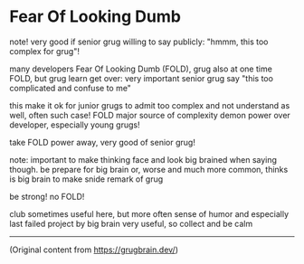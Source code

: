 # Fear Of Looking Dumb

note! very good if senior grug willing to say publicly: "hmmm, this too complex for grug"!

many developers Fear Of Looking Dumb (FOLD), grug also at one time FOLD, but grug learn get over:
very important senior grug say "this too complicated and confuse to me"

this make it ok for junior grugs to admit too complex and not understand as well, often such case!
FOLD major source of complexity demon power over developer, especially young grugs!

take FOLD power away, very good of senior grug!

note: important to make thinking face and look big brained when saying though. be prepare for big
brain or, worse and much more common, thinks is big brain to make snide remark of grug

be strong! no FOLD!

club sometimes useful here, but more often sense of humor and especially last failed project by big
brain very useful, so collect and be calm

---

(Original content from https://grugbrain.dev/)
